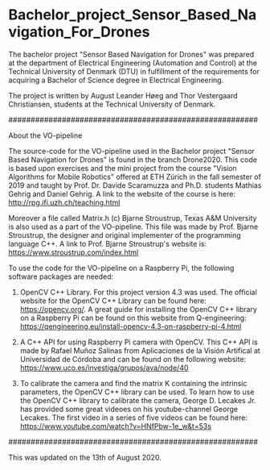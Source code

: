# Bachelor_project_Sensor_Based_Navigation_For_Drones

The bachelor project "Sensor Based Navigation for Drones" was prepared at the department of Electrical Engineering (Automation and Control) at the Technical University of Denmark (DTU) in fulfillment of the requirements for acquiring a Bachelor of Science degree in Electrical Engineering.

The project is written by August Leander Høeg and Thor Vestergaard Christiansen, students at the Technical University of Denmark.

########################################################

About the VO-pipeline

The source-code for the VO-pipeline used in the Bachelor project "Sensor Based Navigation for Drones" is found in the branch Drone2020. This code is based upon exercises and the mini project from the course "Vision Algorithms for Mobile Robotics" offered at ETH Zürich in the fall semester of 2019 and taught by Prof. Dr. Davide Scaramuzza and Ph.D. students Mathias Gehrig and Daniel Gehrig. A link to the website of the course is here: http://rpg.ifi.uzh.ch/teaching.html 

Moreover a file called Matrix.h (c) Bjarne Stroustrup, Texas A&M University is also used as a part of the VO-pipeline. This file was made by Prof. Bjarne Stroustrup, the designer and original implementer of the programming language C++. A link to Prof. Bjarne Stroustrup's website is: https://www.stroustrup.com/index.html 

To use the code for the VO-pipeline on a Raspberry Pi, the following software packages are needed:

  1) OpenCV C++ Library. For this project version 4.3 was used. The official website for the OpenCV C++ Library can be found here: https://opencv.org/.
     A great guide for installing the OpenCV C++ library on a Raspberry Pi can be found on this website from Q-engineering: 
     https://qengineering.eu/install-opencv-4.3-on-raspberry-pi-4.html 
     
  2) A C++ API for using Raspberry Pi camera with OpenCV. This C++ API is made by Rafael Muñoz Salinas from Aplicaciones de la Visión Artifical at Universidad de Córdoba and can         be found on the following website: https://www.uco.es/investiga/grupos/ava/node/40
  
  3) To calibrate the camera and find the matrix K containing the intrinsic parameters, the OpenCV C++ library can be used. To learn how to use the OpenCV C++ library to calibrate      the camera, George D. Lecakes Jr. has provided some great videoes on his youtube-channel George Lecakes. The first video in a series of five videos can be found here:              https://www.youtube.com/watch?v=HNfPbw-1e_w&t=53s  

########################################################

This was updated on the 13th of August 2020. 
